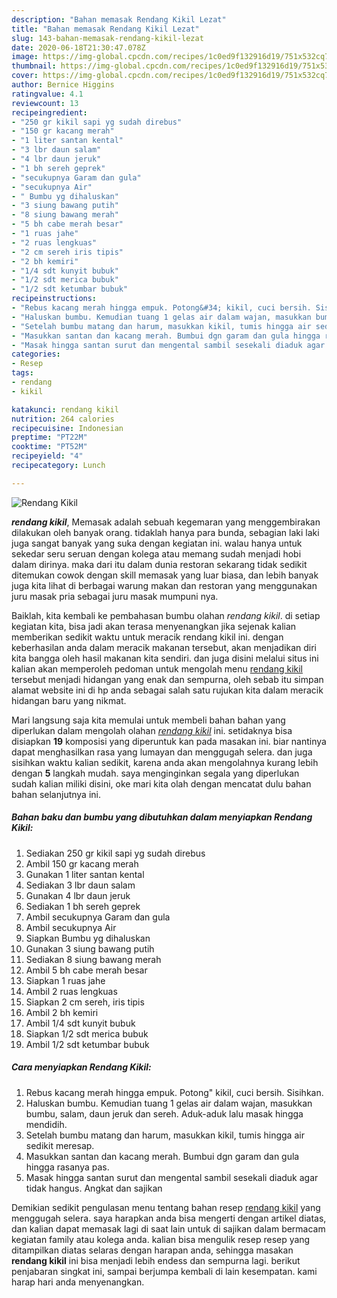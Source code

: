 ```yaml
---
description: "Bahan memasak Rendang Kikil Lezat"
title: "Bahan memasak Rendang Kikil Lezat"
slug: 143-bahan-memasak-rendang-kikil-lezat
date: 2020-06-18T21:30:47.078Z
image: https://img-global.cpcdn.com/recipes/1c0ed9f132916d19/751x532cq70/rendang-kikil-foto-resep-utama.jpg
thumbnail: https://img-global.cpcdn.com/recipes/1c0ed9f132916d19/751x532cq70/rendang-kikil-foto-resep-utama.jpg
cover: https://img-global.cpcdn.com/recipes/1c0ed9f132916d19/751x532cq70/rendang-kikil-foto-resep-utama.jpg
author: Bernice Higgins
ratingvalue: 4.1
reviewcount: 13
recipeingredient:
- "250 gr kikil sapi yg sudah direbus"
- "150 gr kacang merah"
- "1 liter santan kental"
- "3 lbr daun salam"
- "4 lbr daun jeruk"
- "1 bh sereh geprek"
- "secukupnya Garam dan gula"
- "secukupnya Air"
- " Bumbu yg dihaluskan"
- "3 siung bawang putih"
- "8 siung bawang merah"
- "5 bh cabe merah besar"
- "1 ruas jahe"
- "2 ruas lengkuas"
- "2 cm sereh iris tipis"
- "2 bh kemiri"
- "1/4 sdt kunyit bubuk"
- "1/2 sdt merica bubuk"
- "1/2 sdt ketumbar bubuk"
recipeinstructions:
- "Rebus kacang merah hingga empuk. Potong&#34; kikil, cuci bersih. Sisihkan."
- "Haluskan bumbu. Kemudian tuang 1 gelas air dalam wajan, masukkan bumbu, salam, daun jeruk dan sereh. Aduk-aduk lalu masak hingga mendidih."
- "Setelah bumbu matang dan harum, masukkan kikil, tumis hingga air sedikit meresap."
- "Masukkan santan dan kacang merah. Bumbui dgn garam dan gula hingga rasanya pas."
- "Masak hingga santan surut dan mengental sambil sesekali diaduk agar tidak hangus. Angkat dan sajikan"
categories:
- Resep
tags:
- rendang
- kikil

katakunci: rendang kikil 
nutrition: 264 calories
recipecuisine: Indonesian
preptime: "PT22M"
cooktime: "PT52M"
recipeyield: "4"
recipecategory: Lunch

---
```



![Rendang Kikil](https://img-global.cpcdn.com/recipes/1c0ed9f132916d19/751x532cq70/rendang-kikil-foto-resep-utama.jpg)

<b><i>rendang kikil</i></b>, Memasak adalah sebuah kegemaran yang menggembirakan dilakukan oleh banyak orang. tidaklah hanya para bunda, sebagian laki laki juga sangat banyak yang suka dengan kegiatan ini. walau hanya untuk sekedar seru seruan dengan kolega atau memang sudah menjadi hobi dalam dirinya. maka dari itu dalam dunia restoran sekarang tidak sedikit ditemukan cowok dengan skill memasak yang luar biasa, dan lebih banyak juga kita lihat di berbagai warung makan dan restoran yang menggunakan juru masak pria sebagai juru masak mumpuni nya.

Baiklah, kita kembali ke pembahasan bumbu olahan <i>rendang kikil</i>. di setiap kegiatan kita, bisa jadi akan terasa menyenangkan jika sejenak kalian memberikan sedikit waktu untuk meracik rendang kikil ini. dengan keberhasilan anda dalam meracik makanan tersebut, akan menjadikan diri kita bangga oleh hasil makanan kita sendiri. dan juga disini melalui situs ini kalian akan memperoleh pedoman untuk mengolah menu <u>rendang kikil</u> tersebut menjadi hidangan yang enak dan sempurna, oleh sebab itu simpan alamat website ini di hp anda sebagai salah satu rujukan kita dalam meracik hidangan baru yang nikmat.




Mari langsung saja kita memulai untuk membeli bahan bahan yang diperlukan dalam mengolah olahan <u><i>rendang kikil</i></u> ini. setidaknya bisa disiapkan <b>19</b> komposisi yang diperuntuk kan pada masakan ini. biar nantinya dapat menghasilkan rasa yang lumayan dan menggugah selera. dan juga sisihkan waktu kalian sedikit, karena anda akan mengolahnya kurang lebih dengan <b>5</b> langkah mudah. saya menginginkan segala yang diperlukan sudah kalian miliki disini, oke mari kita olah dengan mencatat dulu bahan bahan selanjutnya ini.

<!--inarticleads1-->

##### Bahan baku dan bumbu yang dibutuhkan dalam menyiapkan Rendang Kikil:

1. Sediakan 250 gr kikil sapi yg sudah direbus
1. Ambil 150 gr kacang merah
1. Gunakan 1 liter santan kental
1. Sediakan 3 lbr daun salam
1. Gunakan 4 lbr daun jeruk
1. Sediakan 1 bh sereh geprek
1. Ambil secukupnya Garam dan gula
1. Ambil secukupnya Air
1. Siapkan  Bumbu yg dihaluskan
1. Gunakan 3 siung bawang putih
1. Sediakan 8 siung bawang merah
1. Ambil 5 bh cabe merah besar
1. Siapkan 1 ruas jahe
1. Ambil 2 ruas lengkuas
1. Siapkan 2 cm sereh, iris tipis
1. Ambil 2 bh kemiri
1. Ambil 1/4 sdt kunyit bubuk
1. Siapkan 1/2 sdt merica bubuk
1. Ambil 1/2 sdt ketumbar bubuk




<!--inarticleads2-->

##### Cara menyiapkan Rendang Kikil:

1. Rebus kacang merah hingga empuk. Potong&#34; kikil, cuci bersih. Sisihkan.
1. Haluskan bumbu. Kemudian tuang 1 gelas air dalam wajan, masukkan bumbu, salam, daun jeruk dan sereh. Aduk-aduk lalu masak hingga mendidih.
1. Setelah bumbu matang dan harum, masukkan kikil, tumis hingga air sedikit meresap.
1. Masukkan santan dan kacang merah. Bumbui dgn garam dan gula hingga rasanya pas.
1. Masak hingga santan surut dan mengental sambil sesekali diaduk agar tidak hangus. Angkat dan sajikan




Demikian sedikit pengulasan menu tentang bahan resep <u>rendang kikil</u> yang menggugah selera. saya harapkan anda bisa mengerti dengan artikel diatas, dan kalian dapat memasak lagi di saat lain untuk di sajikan dalam bermacam kegiatan family atau kolega anda. kalian bisa mengulik resep resep yang ditampilkan diatas selaras dengan harapan anda, sehingga masakan <b>rendang kikil</b> ini bisa menjadi lebih endess dan sempurna lagi. berikut penjabaran singkat ini, sampai berjumpa kembali di lain kesempatan. kami harap hari anda menyenangkan.
